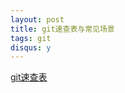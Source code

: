 ```yaml
---
layout: post
title: git速查表与常见场景
tags: git
disqus: y
---
```

[git速查表](/images/blog/2016/02-14/Git常用命令.jpg)